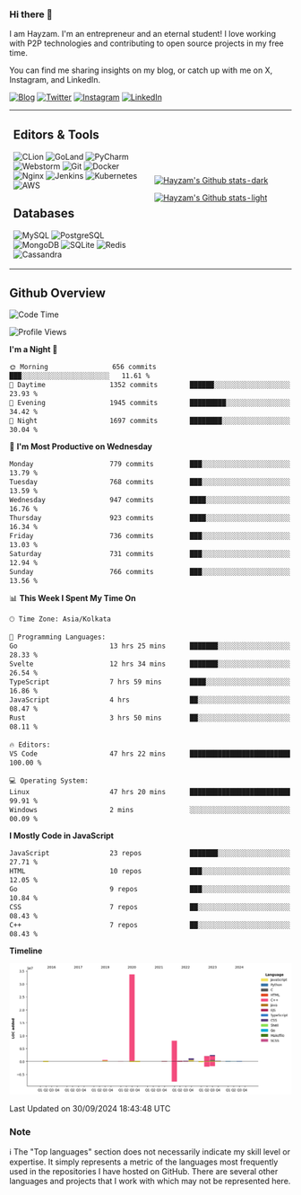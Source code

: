 ### Hi there 👋

I am Hayzam. I'm an entrepreneur and an eternal student! I love working with P2P technologies and contributing to open source projects in my free time.

You can find me sharing insights on my blog, or catch up with me on X, Instagram, and LinkedIn.

[![Blog](https://img.shields.io/badge/Blog-%2312100E.svg?&style=for-the-badge&logo=medium&logoColor=white)](https://hayzam.com)
[![Twitter](https://img.shields.io/badge/Twitter-%231DA1F2.svg?&style=for-the-badge&logo=X&logoColor=white)](https://twitter.com/hayzam_js)
[![Instagram](https://img.shields.io/badge/Instagram-%23E4405F.svg?&style=for-the-badge&logo=instagram&logoColor=white)](https://instagram.com/hayzam.ts)
[![LinkedIn](https://img.shields.io/badge/LinkedIn-%230077B5.svg?&style=for-the-badge&logo=linkedin&logoColor=white)](https://www.linkedin.com/in/hayzam-s-2b9b95139/)

<table width="100%">
<tr>
<td width="50%">

## Editors & Tools

![CLion](https://img.shields.io/badge/-CLion-000000?style=flat&logo=CLion)
![GoLand](https://img.shields.io/badge/-GoLand-000000?style=flat&logo=Goland)
![PyCharm](https://img.shields.io/badge/-PyCharm-000000?style=flat&logo=PyCharm)
![Webstorm](https://img.shields.io/badge/-WebStorm-000000?style=flat&logo=WebStorm)
![Git](https://img.shields.io/badge/-Git-000000?style=flat&logo=git)
![Docker](https://img.shields.io/badge/-Docker-000000?style=flat&logo=docker)
![Nginx](https://img.shields.io/badge/-Nginx-000000?style=flat&logo=nginx)
![Jenkins](https://img.shields.io/badge/-Jenkins-000000?style=flat&logo=jenkins)
![Kubernetes](https://img.shields.io/badge/-Kubernetes-000000?style=flat&logo=kubernetes)
![AWS](https://img.shields.io/badge/-AWS-000000?style=flat&logo=amazon-aws)

## Databases

![MySQL](https://img.shields.io/badge/-MySQL-000000?style=flat&logo=mysql)
![PostgreSQL](https://img.shields.io/badge/-PostgreSQL-000000?style=flat&logo=postgresql)
![MongoDB](https://img.shields.io/badge/-MongoDB-000000?style=flat&logo=mongodb)
![SQLite](https://img.shields.io/badge/-SQLite-000000?style=flat&logo=sqlite)
![Redis](https://img.shields.io/badge/-Redis-000000?style=flat&logo=redis)
![Cassandra](https://img.shields.io/badge/-Cassandra-000000?style=flat&logo=apache-cassandra)
</div>

<td width="50%">
 
[![Hayzam's Github stats-dark](https://github-readme-stats.vercel.app/api?username=hayzamjs&show_icons=true&theme=dark#gh-dark-mode-only)](https://github.com/anuraghazra/github-readme-stats#gh-dark-mode-only)
 
[![Hayzam's Github stats-light](https://github-readme-stats.vercel.app/api?username=hayzamjs&show_icons=true&theme=default#gh-light-mode-only)](https://github.com/anuraghazra/github-readme-stats#gh-light-mode-only)

</td>
</tr>
</table>
 
## Github Overview


<!--START_SECTION:waka-->
![Code Time](http://img.shields.io/badge/Code%20Time-1%2C170%20hrs%2028%20mins-blue)

![Profile Views](http://img.shields.io/badge/Profile%20Views-0-blue)

**I'm a Night 🦉** 

```text
🌞 Morning                656 commits         ███░░░░░░░░░░░░░░░░░░░░░░   11.61 % 
🌆 Daytime                1352 commits        ██████░░░░░░░░░░░░░░░░░░░   23.93 % 
🌃 Evening                1945 commits        █████████░░░░░░░░░░░░░░░░   34.42 % 
🌙 Night                  1697 commits        ████████░░░░░░░░░░░░░░░░░   30.04 % 
```
📅 **I'm Most Productive on Wednesday** 

```text
Monday                   779 commits         ███░░░░░░░░░░░░░░░░░░░░░░   13.79 % 
Tuesday                  768 commits         ███░░░░░░░░░░░░░░░░░░░░░░   13.59 % 
Wednesday                947 commits         ████░░░░░░░░░░░░░░░░░░░░░   16.76 % 
Thursday                 923 commits         ████░░░░░░░░░░░░░░░░░░░░░   16.34 % 
Friday                   736 commits         ███░░░░░░░░░░░░░░░░░░░░░░   13.03 % 
Saturday                 731 commits         ███░░░░░░░░░░░░░░░░░░░░░░   12.94 % 
Sunday                   766 commits         ███░░░░░░░░░░░░░░░░░░░░░░   13.56 % 
```


📊 **This Week I Spent My Time On** 

```text
🕑︎ Time Zone: Asia/Kolkata

💬 Programming Languages: 
Go                       13 hrs 25 mins      ███████░░░░░░░░░░░░░░░░░░   28.33 % 
Svelte                   12 hrs 34 mins      ███████░░░░░░░░░░░░░░░░░░   26.54 % 
TypeScript               7 hrs 59 mins       ████░░░░░░░░░░░░░░░░░░░░░   16.86 % 
JavaScript               4 hrs               ██░░░░░░░░░░░░░░░░░░░░░░░   08.47 % 
Rust                     3 hrs 50 mins       ██░░░░░░░░░░░░░░░░░░░░░░░   08.11 % 

🔥 Editors: 
VS Code                  47 hrs 22 mins      █████████████████████████   100.00 % 

💻 Operating System: 
Linux                    47 hrs 20 mins      █████████████████████████   99.91 % 
Windows                  2 mins              ░░░░░░░░░░░░░░░░░░░░░░░░░   00.09 % 
```

**I Mostly Code in JavaScript** 

```text
JavaScript               23 repos            ███████░░░░░░░░░░░░░░░░░░   27.71 % 
HTML                     10 repos            ███░░░░░░░░░░░░░░░░░░░░░░   12.05 % 
Go                       9 repos             ███░░░░░░░░░░░░░░░░░░░░░░   10.84 % 
CSS                      7 repos             ██░░░░░░░░░░░░░░░░░░░░░░░   08.43 % 
C++                      7 repos             ██░░░░░░░░░░░░░░░░░░░░░░░   08.43 % 
```



**Timeline**

![Lines of Code chart](https://raw.githubusercontent.com/hayzamjs/hayzamjs/main/assets/bar_graph.png)


 Last Updated on 30/09/2024 18:43:48 UTC
<!--END_SECTION:waka-->


### Note 

:information_source: The "Top languages" section does not necessarily indicate my skill level or expertise. It simply represents a metric of the languages most frequently used in the repositories I have hosted on GitHub. There are several other languages and projects that I work with which may not be represented here. 

